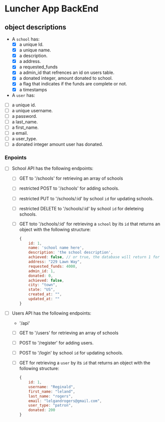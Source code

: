 # Luncher App BackEnd
## object descriptions

- A `school` has:
  - [x] a unique Id.
  - [x] a unique name.
  - [x] a description.
  - [x] a address.
  - [x] a requested_funds
  - [x] a admin_id that refrences an id on users table.
  - [x] a donated integer, amount donated to school.
  - [x] a flag that indicates if the funds are complete or not.
  - [x] a timestamps
-  A `user` has:
  - [ ] a unique id.
  - [ ] a unique username.
  - [ ] a password.
  - [ ] a last_name.
  - [ ] a first_name.
  - [ ] a email.
  - [ ] a user_type.
  - [ ] a donated integer amount user has donated.

### Enpoints

- [ ] School API has the following endpoints:

    - [ ] GET to '/schools' for retrieving an array of schools
    - [ ] restricted POST to '/schools' for adding schools.
    - [ ] restricted PUT to '/schools/:id' by school `id` for updating schools.
    - [ ] restricted DELETE to '/schools/:id' by school `id` for deleteing schools.
    - [ ] GET toto '/schools/:id' for retrieving a `school` by its `id` that returns an object with the following structure:

        ```js
        {
            id: 1,
            name: 'school name here',
            description: 'the school description',
            achieved: false, // or true, the database will return 1 for true and 0 for false
            address: "229 Lawn Way",
            requested_funds: 4000,
            admin_id: 1,
            donated: 0,
            achieved: false,
            city: "town",
            state: "US",
            created_at: "",
            updated_at: ""
        }
        ```


- [ ] Users API has the following endpoints:

    - '/api'
    - [ ] GET to '/users' for retrieving an array of schools
    - [ ] POST to '/register' for adding users.
    - [ ] POST to '/login' by school `id` for updating schools.
    - [ ] GET for retrieving a `user` by its `id` that returns an object with the following structure:

        ```js
        {
            id: 1,
            username: "Reginald",
            first_name: "leland",
            last_name: "rogers",
            email: "lelgandrogers@gmail.com",
            user_type: "patron",
            donated: 200
        }
        ```
